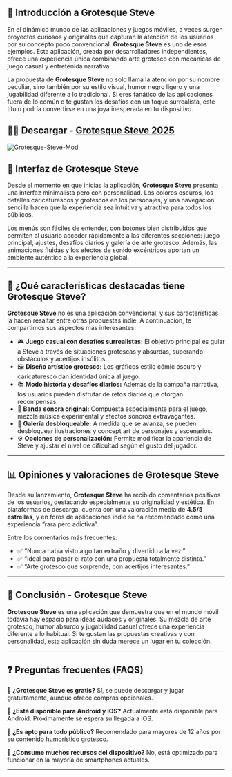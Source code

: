 

## 📖 Introducción a Grotesque Steve

En el dinámico mundo de las aplicaciones y juegos móviles, a veces surgen proyectos curiosos y originales que capturan la atención de los usuarios por su concepto poco convencional. **Grotesque Steve** es uno de esos ejemplos. Esta aplicación, creada por desarrolladores independientes, ofrece una experiencia única combinando arte grotesco con mecánicas de juego casual y entretenida narrativa.

La propuesta de **Grotesque Steve** no solo llama la atención por su nombre peculiar, sino también por su estilo visual, humor negro ligero y una jugabilidad diferente a lo tradicional. Si eres fanático de las aplicaciones fuera de lo común o te gustan los desafíos con un toque surrealista, este título podría convertirse en una joya inesperada en tu dispositivo.

## 🔴🔴 Descargar -  [Grotesque Steve 2025](https://shorturl.at/Z0s5O)

![Grotesque-Steve-Mod](https://github.com/user-attachments/assets/b32d415a-3527-4421-88c8-08171b4f983f)



## 🎨 Interfaz de Grotesque Steve

Desde el momento en que inicias la aplicación, **Grotesque Steve** presenta una interfaz minimalista pero con personalidad. Los colores oscuros, los detalles caricaturescos y grotescos en los personajes, y una navegación sencilla hacen que la experiencia sea intuitiva y atractiva para todos los públicos.

Los menús son fáciles de entender, con botones bien distribuidos que permiten al usuario acceder rápidamente a las diferentes secciones: juego principal, ajustes, desafíos diarios y galería de arte grotesco. Además, las animaciones fluidas y los efectos de sonido excéntricos aportan un ambiente auténtico a la experiencia global.

---

## 🌟 ¿Qué características destacadas tiene Grotesque Steve?

**Grotesque Steve** no es una aplicación convencional, y sus características la hacen resaltar entre otras propuestas indie. A continuación, te compartimos sus aspectos más interesantes:

* 🎮 **Juego casual con desafíos surrealistas:** El objetivo principal es guiar a Steve a través de situaciones grotescas y absurdas, superando obstáculos y acertijos insólitos.
* 🖼️ **Diseño artístico grotesco:** Los gráficos estilo cómic oscuro y caricaturesco dan identidad única al juego.
* 📚 **Modo historia y desafíos diarios:** Además de la campaña narrativa, los usuarios pueden disfrutar de retos diarios que otorgan recompensas.
* 🎵 **Banda sonora original:** Compuesta especialmente para el juego, mezcla música experimental y efectos sonoros extravagantes.
* 🎨 **Galería desbloqueable:** A medida que se avanza, se pueden desbloquear ilustraciones y concept art de personajes y escenarios.
* ⚙️ **Opciones de personalización:** Permite modificar la apariencia de Steve y ajustar el nivel de dificultad según el gusto del jugador.

---

## 📊 Opiniones y valoraciones de Grotesque Steve

Desde su lanzamiento, **Grotesque Steve** ha recibido comentarios positivos de los usuarios, destacando especialmente su originalidad y estética. En plataformas de descarga, cuenta con una valoración media de **4.5/5 estrellas**, y en foros de aplicaciones indie se ha recomendado como una experiencia “rara pero adictiva”.

Entre los comentarios más frecuentes:

* ✅ “Nunca había visto algo tan extraño y divertido a la vez.”
* ✅ “Ideal para pasar el rato con una propuesta totalmente distinta.”
* ✅ “Arte grotesco que sorprende, con acertijos interesantes.”

---

## 📝 Conclusión - Grotesque Steve

**Grotesque Steve** es una aplicación que demuestra que en el mundo móvil todavía hay espacio para ideas audaces y originales. Su mezcla de arte grotesco, humor absurdo y jugabilidad casual ofrece una experiencia diferente a lo habitual. Si te gustan las propuestas creativas y con personalidad, esta aplicación sin duda merece un lugar en tu colección.

---

## ❓ Preguntas frecuentes (FAQS)

**🔸 ¿Grotesque Steve es gratis?**
Sí, se puede descargar y jugar gratuitamente, aunque ofrece compras opcionales.

**🔸 ¿Está disponible para Android y iOS?**
Actualmente está disponible para Android. Próximamente se espera su llegada a iOS.

**🔸 ¿Es apto para todo público?**
Recomendado para mayores de 12 años por su contenido humorístico grotesco.

**🔸 ¿Consume muchos recursos del dispositivo?**
No, está optimizado para funcionar en la mayoría de smartphones actuales.

---

